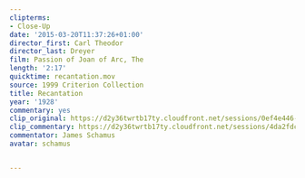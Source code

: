```yaml
---
clipterms:
- Close-Up
date: '2015-03-20T11:37:26+01:00'
director_first: Carl Theodor
director_last: Dreyer
film: Passion of Joan of Arc, The
length: '2:17'
quicktime: recantation.mov
source: 1999 Criterion Collection
title: Recantation
year: '1928'
commentary: yes
clip_original: https://d2y36twrtb17ty.cloudfront.net/sessions/0ef4e446-816d-45f0-8c4c-ae31015cc1b0/d900591a-f3e0-4231-8ae8-ae31015cc1c3-2b661b7d-9c12-481a-96af-ae31015d012e.mp4
clip_commentary: https://d2y36twrtb17ty.cloudfront.net/sessions/4da2fdc6-b59d-4915-a50f-ae31015cb9f5/0f38308b-aef6-4d0f-ae82-ae31015cb9fc-3b933f38-d69d-48c4-b517-ae31015cf636.mp4
commentator: James Schamus
avatar: schamus


---
```

